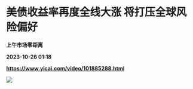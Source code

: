 # 美债收益率再度全线大涨 将打压全球风险偏好
**上午市场零距离**

**2023-10-26 01:18**

**https://www.yicai.com/video/101885288.html**

![](http://imgcdn.yicai.com/vms-new/2023/10/59187ced-67f6-4edb-83c4-b7d1d38943dc_U6s3.jpg)